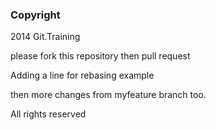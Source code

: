 ### Copyright
2014 Git.Training

please fork this repository then pull request

Adding a line for rebasing example 

then more changes from myfeature branch too.

All rights reserved
